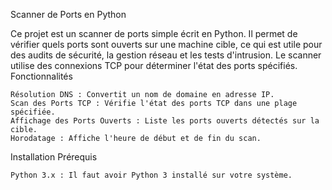 Scanner de Ports en Python

Ce projet est un scanner de ports simple écrit en Python. Il permet de vérifier quels ports sont ouverts sur une machine cible, ce qui est utile pour des audits de sécurité, la gestion réseau et les tests d'intrusion. Le scanner utilise des connexions TCP pour déterminer l'état des ports spécifiés.
Fonctionnalités

    Résolution DNS : Convertit un nom de domaine en adresse IP.
    Scan des Ports TCP : Vérifie l'état des ports TCP dans une plage spécifiée.
    Affichage des Ports Ouverts : Liste les ports ouverts détectés sur la cible.
    Horodatage : Affiche l'heure de début et de fin du scan.

Installation
Prérequis

    Python 3.x : Il faut avoir Python 3 installé sur votre système.
